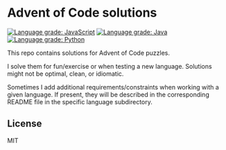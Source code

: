 # Advent of Code solutions
[![Language grade: JavaScript](https://img.shields.io/lgtm/grade/javascript/g/elohhim/aoc.svg?logo=lgtm&logoWidth=18)](https://lgtm.com/projects/g/elohhim/aoc/context:javascript)
[![Language grade: Java](https://img.shields.io/lgtm/grade/java/g/elohhim/aoc.svg?logo=lgtm&logoWidth=18)](https://lgtm.com/projects/g/elohhim/aoc/context:java)
[![Language grade: Python](https://img.shields.io/lgtm/grade/python/g/elohhim/aoc.svg?logo=lgtm&logoWidth=18)](https://lgtm.com/projects/g/elohhim/aoc/context:python)

This repo contains solutions for Advent of Code puzzles.

I solve them for fun/exercise or when testing a new language. Solutions might not be optimal, clean, or idiomatic.

Sometimes I add additional requirements/constraints when working with a given language. If present, they will be described in the corresponding README file in the specific language subdirectory.

## License

MIT

